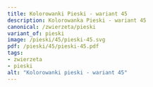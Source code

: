 ```yaml
---
title: Kolorowanki Pieski - wariant 45
description: Kolorowanka Pieski - wariant 45
canonical: /zwierzeta/pieski
variant_of: pieski
image: /pieski/45/pieski-45.svg
pdf: /pieski/45/pieski-45.pdf
tags:
- zwierzeta
- pieski
alt: "Kolorowanki pieski - wariant 45"
---
```

